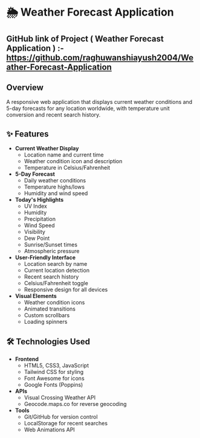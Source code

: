 # 🌦️ Weather Forecast Application
## GitHub link of Project ( Weather Forecast Application ) :- https://github.com/raghuwanshiayush2004/Weather-Forecast-Application
## Overview
A responsive web application that displays current weather conditions and 5-day forecasts for any location worldwide, with temperature unit conversion and recent search history.

## ✨ Features

- **Current Weather Display**
  - Location name and current time
  - Weather condition icon and description
  - Temperature in Celsius/Fahrenheit
- **5-Day Forecast**
  - Daily weather conditions
  - Temperature highs/lows
  - Humidity and wind speed
- **Today's Highlights**
  - UV Index
  - Humidity
  - Precipitation
  - Wind Speed
  - Visibility
  - Dew Point
  - Sunrise/Sunset times
  - Atmospheric pressure
- **User-Friendly Interface**
  - Location search by name
  - Current location detection
  - Recent search history
  - Celsius/Fahrenheit toggle
  - Responsive design for all devices
- **Visual Elements**
  - Weather condition icons
  - Animated transitions
  - Custom scrollbars
  - Loading spinners

## 🛠️ Technologies Used

- **Frontend**
  - HTML5, CSS3, JavaScript
  - Tailwind CSS for styling
  - Font Awesome for icons
  - Google Fonts (Poppins)
- **APIs**
  - Visual Crossing Weather API
  - Geocode.maps.co for reverse geocoding
- **Tools**
  - Git/GitHub for version control
  - LocalStorage for recent searches
  - Web Animations API
